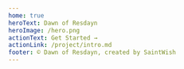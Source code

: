 ```yaml
---
home: true
heroText: Dawn of Resdayn
heroImage: /hero.png
actionText: Get Started →
actionLink: /project/intro.md
footer: © Dawn of Resdayn, created by SaintWish
---
```

